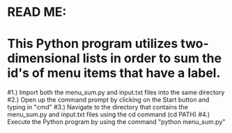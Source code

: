 # READ ME:
# This Python program utilizes two-dimensional lists in order to sum the id's of menu items that have a label. 

#1.) Import both the menu_sum.py and input.txt files into the same directory
#2.) Open up the command prompt by clicking on the Start button and typing in "cmd"
#3.) Navigate to the directory that contains the menu_sum.py and input.txt files using the cd command (cd PATH)
#4.) Execute the Python program by using the command "python menu_sum.py"

